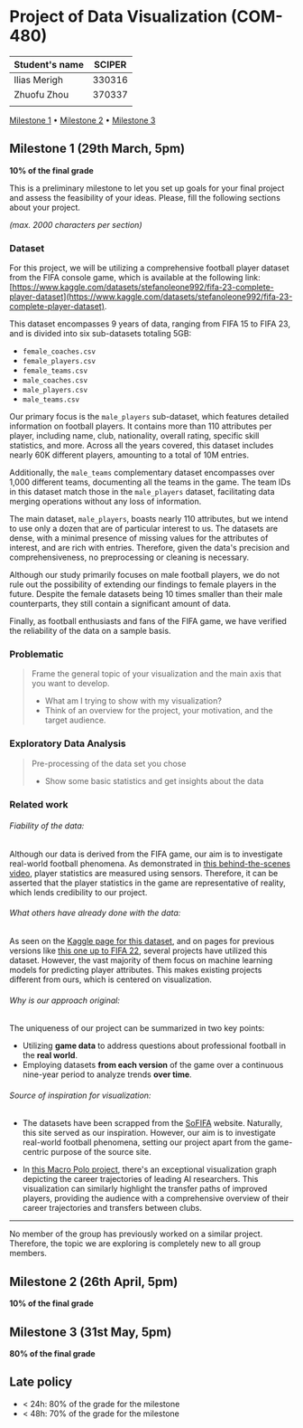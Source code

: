 # Project of Data Visualization (COM-480)

| Student's name | SCIPER |
| -------------- | ------ |
| Ilias Merigh | 330316 |
| Zhuofu Zhou | 370337|
| | |

[Milestone 1](#milestone-1) • [Milestone 2](#milestone-2) • [Milestone 3](#milestone-3)

## Milestone 1 (29th March, 5pm)

**10% of the final grade**

This is a preliminary milestone to let you set up goals for your final project and assess the feasibility of your ideas.
Please, fill the following sections about your project.

*(max. 2000 characters per section)*

### Dataset

For this project, we will be utilizing a comprehensive football player dataset from the FIFA console game, which is available at the following link: [https://www.kaggle.com/datasets/stefanoleone992/fifa-23-complete-player-dataset](https://www.kaggle.com/datasets/stefanoleone992/fifa-23-complete-player-dataset). 

This dataset encompasses 9 years of data, ranging from FIFA 15 to FIFA 23, and is divided into six sub-datasets totaling 5GB:

- `female_coaches.csv`
- `female_players.csv`
- `female_teams.csv`
- `male_coaches.csv`
- `male_players.csv`
- `male_teams.csv`

Our primary focus is the `male_players` sub-dataset, which features detailed information on football players. It contains more than 110 attributes per player, including name, club, nationality, overall rating, specific skill statistics, and more. Across all the years covered, this dataset includes nearly 60K different players, amounting to a total of 10M entries.

Additionally, the `male_teams` complementary dataset encompasses over 1,000 different teams, documenting all the teams in the game. The team IDs in this dataset match those in the `male_players` dataset, facilitating data merging operations without any loss of information.

The main dataset, `male_players`, boasts nearly 110 attributes, but we intend to use only a dozen that are of particular interest to us. The datasets are dense, with a minimal presence of missing values for the attributes of interest, and are rich with entries. Therefore, given the data's precision and comprehensiveness, no preprocessing or cleaning is necessary. 

Although our study primarily focuses on male football players, we do not rule out the possibility of extending our findings to female players in the future. Despite the female datasets being 10 times smaller than their male counterparts, they still contain a significant amount of data.

Finally, as football enthusiasts and fans of the FIFA game, we have verified the reliability of the data on a sample basis.


### Problematic

> Frame the general topic of your visualization and the main axis that you want to develop.
> - What am I trying to show with my visualization?
> - Think of an overview for the project, your motivation, and the target audience.

### Exploratory Data Analysis

> Pre-processing of the data set you chose
> - Show some basic statistics and get insights about the data

### Related work

###### Fiability of the data:

Although our data is derived from the FIFA game, our aim is to investigate real-world football phenomena. As demonstrated in [this behind-the-scenes video](https://www.youtube.com/watch?v=yCR6STInuqk&t=131s), player statistics are measured using sensors. Therefore, it can be asserted that the player statistics in the game are representative of reality, which lends credibility to our project. 

###### What others have already done with the data:

As seen on the [Kaggle page for this dataset](https://www.kaggle.com/datasets/stefanoleone992/fifa-23-complete-player-dataset/code), and on pages for previous versions like [this one up to FIFA 22](https://www.kaggle.com/datasets/stefanoleone992/fifa-22-complete-player-dataset/code), several projects have utilized this dataset. However, the vast majority of them focus on machine learning models for predicting player attributes. This makes existing projects different from ours, which is centered on visualization.

###### Why is our approach original:

The uniqueness of our project can be summarized in two key points:

- Utilizing **game data** to address questions about professional football in the **real world**.
- Employing datasets **from each version** of the game over a continuous nine-year period to analyze trends **over time**.

###### Source of inspiration for visualization:

- The datasets have been scrapped from the [SoFIFA](https://sofifa.com/) website. Naturally, this site served as our inspiration. However, our aim is to investigate real-world football phenomena, setting our project apart from the game-centric purpose of the source site.

- In [this Macro Polo project](https://macropolo.org/digital-projects/the-global-ai-talent-tracker/), there's an exceptional visualization graph depicting the career trajectories of leading AI researchers. This visualization can similarly highlight the transfer paths of improved players, providing the audience with a comprehensive overview of their career trajectories and transfers between clubs.

---

No member of the group has previously worked on a similar project. Therefore, the topic we are exploring is completely new to all group members.


## Milestone 2 (26th April, 5pm)

**10% of the final grade**


## Milestone 3 (31st May, 5pm)

**80% of the final grade**


## Late policy

- < 24h: 80% of the grade for the milestone
- < 48h: 70% of the grade for the milestone

